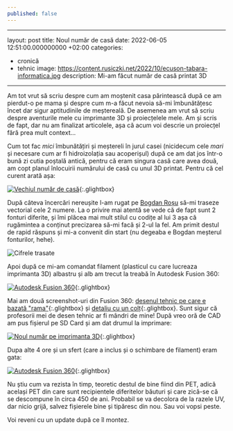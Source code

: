 ```yaml
---
published: false
---
```

---
layout: post
title: Noul număr de casă
date: 2022-06-05 12:51:00.000000000 +02:00
categories:
- cronică
- tehnic
image: https://content.rusiczki.net/2022/10/ecuson-tabara-informatica.jpg
description: Mi-am făcut număr de casă printat 3D
---
Am tot vrut să scriu despre cum am moștenit casa părintească după ce am pierdut-o pe mama și despre cum m-a făcut nevoia să-mi îmbunătățesc încet dar sigur aptitudinile de meștereală. De asemenea am vrut să scriu despre aventurile mele cu imprimante 3D și proiecțelele mele. Am și scris de fapt, dar nu am finalizat articolele, așa că acum voi descrie un proiecțel fără prea mult context...

Cum tot fac _mici_ îmbunătățiri și meștereli în jurul casei (nicidecum cele _mari_ și necesare cum ar fi hidroizolația sau acoperișul) după ce am dat jos într-o bună zi cutia poștală antică, pentru că eram singura casă care avea două, am copt planul înlocuirii numărului de casă cu unul 3D printat. Pentru că cel curent arată așa:

[![Vechiul număr de casă](https://content.rusiczki.net/2023/06/vechiul-numar-de-casa.jpg)](https://content.rusiczki.net/2023/06/vechiul-numar-de-casa-resized.jpg){:.glightbox}

După câteva încercări nereușite l-am rugat pe [Bogdan Roșu](https://bogdanrosu.com/) să-mi traseze vectorial cele 2 numere. La o privire mai atentă se vede că de fapt sunt 2 fonturi diferite, și îmi plăcea mai mult stilul cu codițe al lui 3 așa că rugămintea a conținut precizarea să-mi facă și 2-ul la fel. Am primit destul de rapid răspuns și mi-a convenit din start (nu degeaba e Bogdan meșterul fonturilor, hehe).

![Cifrele trasate](https://content.rusiczki.net/2023/06/cifrele-trasate.jpg)

Apoi după ce mi-am comandat filament (plasticul cu care lucreaza imprimanta 3D) albastru și alb am trecut la treabă în Autodesk Fusion 360:

[![Autodesk Fusion 360](https://content.rusiczki.net/2023/06/autodesk-fusion-360-1.png)](https://content.rusiczki.net/2023/06/autodesk-fusion-360-1-resized.png){:.glightbox}

Mai am două screenshot-uri din Fusion 360: [desenul tehnic pe care e bazată "rama"](https://content.rusiczki.net/2023/06/autodesk-fusion-360-2.png){:.glightbox} și [detaliu cu un colț](https://content.rusiczki.net/2023/06/autodesk-fusion-360-3.png){:.glightbox}. Sunt sigur că profesorii mei de desen tehnic ar fi mândri de mine! După vreo oră de CAD am pus fișierul pe SD Card și am dat drumul la imprimare:

[![Noul număr pe imprimanta 3D](https://content.rusiczki.net/2023/06/noul-numar-pe-imprimanta-3d.jpg)](https://content.rusiczki.net/2023/06/noul-numar-pe-imprimanta-3d-resized.jpg){:.glightbox}

Dupa alte 4 ore și un sfert (care a inclus și o schimbare de filament) eram gata:

[![Autodesk Fusion 360](https://content.rusiczki.net/2023/06/gata-noul-numar-de-casa.jpg)](https://content.rusiczki.net/2023/06/gata-noul-numar-de-casa-resized.jpg){:.glightbox}

Nu știu cum va rezista în timp, teoretic destul de bine fiind din PET, adică același PET din care sunt recipientele diferitelor băuturi și care zică-se că se descompune în circa 450 de ani. Probabil se va decolora de la razele UV, dar nicio grijă, salvez fișierele bine și tipăresc din nou. Sau voi vopsi peste.

Voi reveni cu un update după ce îl montez.